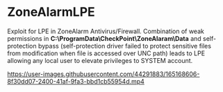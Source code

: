 # ZoneAlarmLPE
Exploit for LPE in ZoneAlarm Antivirus/Firewall.
Combination of weak permissions in **C:\ProgramData\CheckPoint\ZoneAlaram\Data**  and self-protection bypass (self-protection driver failed to protect sensitive files from modification when file is accessed over UNC path) leads to LPE allowing any local user  to elevate privileges to SYSTEM account.



https://user-images.githubusercontent.com/44291883/165168606-8f30dd07-2400-41af-9fa3-bbd1cb55954d.mp4


